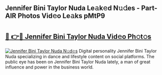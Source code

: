 ## Jennifer Bini Taylor Nuda Le𝚊k𝚎d N𝚞𝚍es - Part-AlR Photos Vid𝚎o Le𝚊ks pMtP9

# <h2><a href="http://fbe0y4.evod.top/?m=Jennifer+Bini+Taylor+Nuda">🔗 👉🔴 Jennifer Bini Taylor Nuda Vid𝚎o Ph𝚘t𝚘s</a></h2>

[![Jennifer Bini Taylor Nuda N𝚞d𝚎s](https://i.imgur.com/8V9OHl7.gif)](http://fbe0y4.evod.top/?m=Jennifer+Bini+Taylor+Nuda)
Digital personality Jennifer Bini Taylor Nuda specializing in dance and lifestyle content on social platforms. The public eye has been on Jennifer Bini Taylor Nuda lately, a man of great influence and power in the business world. 
